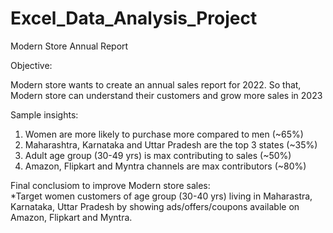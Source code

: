 # Excel_Data_Analysis_Project
Modern Store Annual Report

Objective:

Modern store wants to create an annual sales report for 2022. So that, Modern store can understand their customers and grow more sales in 2023 														
														
Sample insights:

1) Women are more likely to purchase more compared to men (~65%)															
2) Maharashtra, Karnataka and Uttar Pradesh are the top 3 states (~35%)															
3) Adult age group (30-49 yrs) is max contributing to sales (~50%)															
4) Amazon, Flipkart and Myntra channels are max contributors (~80%)															
															
Final conclusiom to improve Modern store sales:															
*Target women customers of age group (30-40 yrs) living in Maharastra, Karnataka, Uttar Pradesh by showing ads/offers/coupons available on Amazon, Flipkart and Myntra.															

